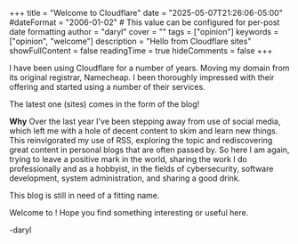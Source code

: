 +++
title = "Welcome to Cloudflare"
date = "2025-05-07T21:26:06-05:00"
#dateFormat = "2006-01-02" # This value can be configured for per-post date formatting
author = "daryl"
cover = ""
tags = ["opinion"]
keywords = ["opinion", "welcome"]
description = "Hello from Cloudflare sites"
showFullContent = false
readingTime = true
hideComments = false
+++

I have been using Cloudflare for a number of years. Moving my domain from its original registrar, Namecheap.
I been thoroughly impressed with their offering and started using a number of their services.

The latest one (sites) comes in the form of the blog!

**Why** Over the last year I've been stepping away from use of social media, which left me with a hole of decent content to skim and learn new things.
This reinvigorated my use of RSS, exploring the topic and rediscovering great content in personal blogs that are often passed by.
So here I am again, trying to leave a positive mark in the world, sharing the work I do professionally and as a hobbyist, in the fields of cybersecurity, software development, system administration, and sharing a good drink.

This blog is still in need of a fitting name.

Welcome to <tbd>! Hope you find something interesting or useful here.

-daryl

